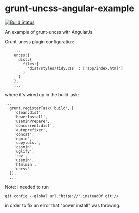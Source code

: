 grunt-uncss-angular-example
===========================

[![Build Status](https://travis-ci.org/JeremyCarlsten/grunt-uncss-angular-example.svg?branch=master)](https://travis-ci.org/JeremyCarlsten/grunt-uncss-angular-example)

An example of grunt-uncss with AngularJs.



Grunt-uncss plugin configuration:

```
    ...
    uncss:{
      dist:{
        files:{
          'dist/styles/tidy.css' : ['app/index.html']
        }
      }
    },
    ...
```

where it's wired up in the build task: 

```
...
  grunt.registerTask('build', [
    'clean:dist',
    'bowerInstall',
    'useminPrepare',
    'concurrent:dist',
    'autoprefixer',
    'concat',
    'ngmin',
    'copy:dist',
    'cssmin',
    'uglify',
    'rev',
    'usemin',
    'htmlmin',
    'uncss'
  ]);
  ...
```




Note: I needed to run
```
git config --global url."https://".insteadOf git://
```
in order to fix an error that "bower install" was throwing.
